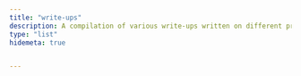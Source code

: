 ```yaml
---
title: "write-ups"
description: A compilation of various write-ups written on different problems, challenges, and machines, categorized based on the platform they were published on.
type: "list"
hidemeta: true


---
```



